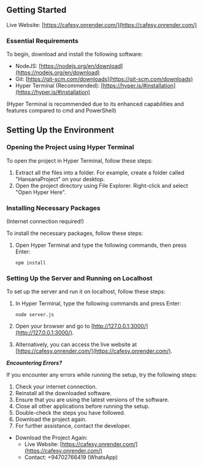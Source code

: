 ## Getting Started

Live Website: [https://cafesy.onrender.com/](https://cafesy.onrender.com/)

### Essential Requirements

To begin, download and install the following software:

- NodeJS: [https://nodejs.org/en/download](https://nodejs.org/en/download)
- Git: [https://git-scm.com/downloads](https://git-scm.com/downloads)
- Hyper Terminal (Recommended): [https://hyper.is/#installation](https://hyper.is/#installation)

(Hyper Terminal is recommended due to its enhanced capabilities and features compared to cmd and PowerShell)

## Setting Up the Environment

### Opening the Project using Hyper Terminal

To open the project in Hyper Terminal, follow these steps:

1. Extract all the files into a folder. For example, create a folder called "HansanaProject" on your desktop.
2. Open the project directory using File Explorer. Right-click and select "Open Hyper Here".

### Installing Necessary Packages
(Internet connection required!)

To install the necessary packages, follow these steps:

1. Open Hyper Terminal and type the following commands, then press Enter:

   ```
   npm install
   ```

### Setting Up the Server and Running on Localhost

To set up the server and run it on localhost, follow these steps:

1. In Hyper Terminal, type the following commands and press Enter:

   ```
   node server.js
   ```

2. Open your browser and go to [http://127.0.0.1:3000/](http://127.0.0.1:3000/).
3. Alternatively, you can access the live website at [https://cafesy.onrender.com/](https://cafesy.onrender.com/).

***Encountering Errors?***

If you encounter any errors while running the setup, try the following steps:

1. Check your internet connection.
2. Reinstall all the downloaded software.
3. Ensure that you are using the latest versions of the software.
4. Close all other applications before running the setup.
5. Double-check the steps you have followed.
6. Download the project again.
7. For further assistance, contact the developer.

* Download the Project Again:
  - Live Website: [https://cafesy.onrender.com/](https://cafesy.onrender.com/)
  - Contact: +94702766419 (WhatsApp)